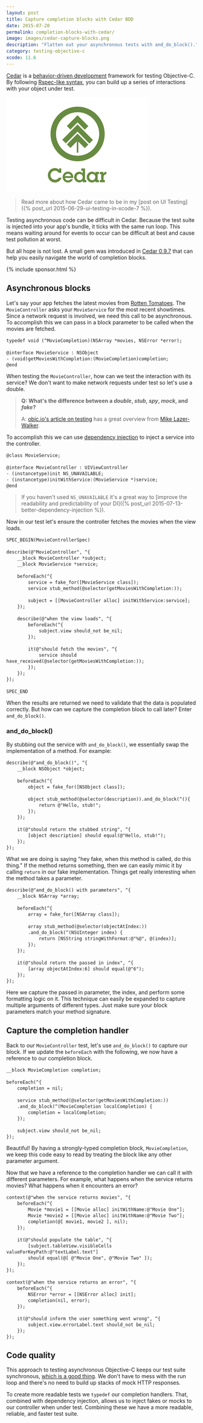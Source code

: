 ```yaml
---
layout: post
title: Capture completion blocks with Cedar BDD
date: 2015-07-20
permalink: completion-blocks-with-cedar/
image: images/cedar-capture-blocks.png
description: "Flatten out your asynchronous tests with and_do_block()."
category: testing-objective-c
xcode: 11.6
---
```


[Cedar](http://github.com/pivotal/cedar) is a [behavior-driven development](http://guide.agilealliance.org/guide/bdd.html) framework for testing Objective-C. By following [Rspec-like syntax](http://www.rubydoc.info/gems/rspec-expectations/frames#Basic_usage), you can build up a series of interactions with your object under test.

![!Cedar BDD](/images/cedar.png "Cedar BDD")

> Read more about how Cedar came to be in my [post on UI Testing]({% post_url 2015-06-29-ui-testing-in-xcode-7 %}).

Testing asynchronous code can be difficult in Cedar. Because the test suite is injected into your app's bundle, it ticks with the same run loop. This means waiting around for events to occur can be difficult at best and cause test pollution at worst.

But all hope is not lost. A small gem was introduced in [Cedar 0.9.7](https://github.com/pivotal/cedar/releases/tag/v0.9.7) that can help you easily navigate the world of completion blocks. 

{% include sponsor.html %}

## Asynchronous blocks

Let's say your app fetches the latest movies from [Rotten Tomatoes](http://developer.rottentomatoes.com). The `MovieController` asks your `MovieService` for the most recent showtimes. Since a network request is involved, we need this call to be asynchronous. To accomplish this we can pass in a block parameter to be called when the movies are fetched.

````objc
typedef void (^MovieCompletion)(NSArray *movies, NSError *error);

@interface MovieService : NSObject
- (void)getMoviesWithCompletion:(MovieCompletion)completion;
@end
````

When testing the `MovieController`, how can we test the interaction with its service? We don't want to make network requests under test so let's use a double. 

> **Q: What's the difference between a *double*, *stub*, *spy*, *mock*, and *fake*?**
>
> A: [objc.io's article on testing](http://www.objc.io/issues/15-testing/mocking-stubbing/#when-would-you-want-to-use-some-sort-of-mock-object) has a great overview from [Mike Lazer-Walker](http://lazerwalker.com).

To accomplish this we can use [dependency injection](http://www.objc.io/issues/15-testing/dependency-injection/) to inject a service into the controller.

````objc
@class MovieService;

@interface MovieController : UIViewController
- (instancetype)init NS_UNAVAILABLE;
- (instancetype)initWithService:(MovieService *)service;
@end
````

> If you haven't used `NS_UNAVAILABLE` it's a great way to [improve the readability and predictability of your DI]({% post_url 2015-07-13-better-dependency-injection %}).

Now in our test let's ensure the controller fetches the movies when the view loads.

````objc
SPEC_BEGIN(MovieControllerSpec)

describe(@"MovieController", ^{
    __block MovieController *subject;
    __block MovieService *service;

    beforeEach(^{
        service = fake_for([MovieService class]);
        service stub_method(@selector(getMoviesWithCompletion:));

        subject = [[MovieController alloc] initWithService:service];
    });

    describe(@"when the view loads", ^{
        beforeEach(^{
            subject.view should_not be_nil;
        });

        it(@"should fetch the movies", ^{
            service should have_received(@selector(getMoviesWithCompletion:));
        });
    });
});

SPEC_END
````

When the results are returned we need to validate that the data is populated correctly. But how can we capture the completion block to call later? Enter `and_do_block()`.

### and\_do\_block()

By stubbing out the service with `and_do_block()`, we essentially swap the implementation of a method. For example:

````objc
describe(@"and_do_block()", ^{
    __block NSObject *object;

    beforeEach(^{
        object = fake_for([NSObject class]);

        object stub_method(@selector(description)).and_do_block(^(){
            return @"Hello, stub!";
        });
    });

    it(@"should return the stubbed string", ^{
        [object description] should equal(@"Hello, stub!");
    });
});
````

What we are doing is saying "hey fake, when this method is called, do this thing." If the method returns something, then we can easily mimic it by calling `return` in our fake implementation. Things get really interesting when the method takes a parameter.

````objc
describe(@"and_do_block() with parameters", ^{
    __block NSArray *array;

    beforeEach(^{
        array = fake_for([NSArray class]);

        array stub_method(@selector(objectAtIndex:))
        .and_do_block(^(NSUInteger index) {
            return [NSString stringWithFormat:@"%@", @(index)];
        });
    });

    it(@"should return the passed in index", ^{
        [array objectAtIndex:6] should equal(@"6");
    });
});
````

Here we capture the passed in parameter, the index, and perform some formatting logic on it. This technique can easily be expanded to capture multiple arguments of different types. Just make sure your block parameters match your method signature.

## Capture the completion handler

Back to our `MovieController` test, let's use `and_do_block()` to capture our block. If we update the `beforeEach` with the following, we now have a reference to our completion block.

````objc
__block MovieCompletion completion;

beforeEach(^{
    completion = nil;

    service stub_method(@selector(getMoviesWithCompletion:))
    .and_do_block(^(MovieCompletion localCompletion) {
        completion = localCompletion;
    });

    subject.view should_not be_nil;
});
````

Beautiful! By having a strongly-typed completion block, `MovieCompletion`, we keep this code easy to read by treating the block like any other parameter argument.

Now that we have a reference to the completion handler we can call it with different parameters. For example, what happens when the service returns movies? What happens when it encounters an error?

````objc
context(@"when the service returns movies", ^{
    beforeEach(^{
        Movie *movie1 = [[Movie alloc] initWithName:@"Movie One"];
        Movie *movie2 = [[Movie alloc] initWithName:@"Movie Two"];
        completion(@[ movie1, movie2 ], nil);
    });

    it(@"should populate the table", ^{
        [subject.tableView.visibleCells valueForKeyPath:@"textLabel.text"] 
        should equal(@[ @"Movie One", @"Movie Two" ]);
    });
});

context(@"when the service returns an error", ^{
    beforeEach(^{
        NSError *error = [[NSError alloc] init];
        completion(nil, error);
    });

    it(@"should inform the user something went wrong", ^{
        subject.view.errorLabel.text should_not be_nil;
    });
});
````

## Code quality

This approach to testing asynchronous Objective-C keeps our test suite synchronous, [which is a good thing](http://lowlevelbits.org/getting-rid-of-asynchronous-tests/). We don't have to mess with the run loop and there's no need to build up stacks of mock HTTP responses.

To create more readable tests we `typedef` our completion handlers. That, combined with dependency injection, allows us to inject fakes or mocks to our controller when under test. Combining these we have a more readable, reliable, and faster test suite.

